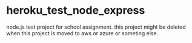 # heroku_test_node_express
node.js test project for school assignment. this project might be deleted when this project is moved to aws or azure or someting else.
